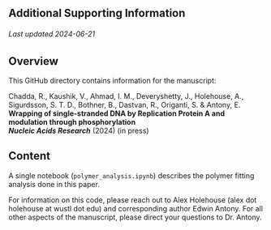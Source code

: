 ## Additional Supporting Information
###### Last updated 2024-06-21

## Overview
This GitHub directory contains information for the manuscript:

Chadda, R., Kaushik, V., Ahmad, I. M., Deveryshetty, J., Holehouse, A., Sigurdsson, S. T. D., Bothner, B., Dastvan, R., Origanti, S. & Antony, E. **Wrapping of single-stranded DNA by Replication Protein A and modulation through phosphorylation**  <br>
***Nucleic Acids Research*** (2024) (in press)

## Content
A single notebook (`polymer_analysis.ipynb`) describes the polymer fitting analysis done in this paper.

For information on this code, please reach out to Alex Holehouse (alex dot holehouse at wustl dot edu) and corresponding author Edwin Antony. For all other aspects of the manuscript, please direct your questions to Dr. Antony.